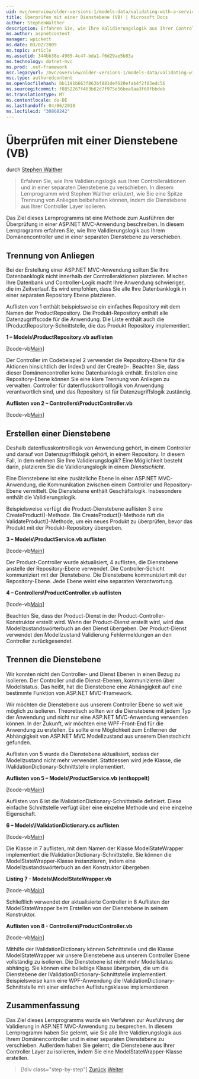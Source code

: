 ```yaml
---
uid: mvc/overview/older-versions-1/models-data/validating-with-a-service-layer-vb
title: Überprüfen mit einer Dienstebene (VB) | Microsoft Docs
author: StephenWalther
description: Erfahren Sie, wie Ihre Validierungslogik aus Ihrer Controlleraktionen und in einer separaten Dienstebene zu verschieben. In diesem Lernprogramm Stephen Walther wird erläutert, wie Sie...
ms.author: aspnetcontent
manager: wpickett
ms.date: 03/02/2009
ms.topic: article
ms.assetid: 344bb38e-4965-4c47-bda1-f6d29ae5b83a
ms.technology: dotnet-mvc
ms.prod: .net-framework
msc.legacyurl: /mvc/overview/older-versions-1/models-data/validating-with-a-service-layer-vb
msc.type: authoredcontent
ms.openlocfilehash: bb1191b663f863bf881def620efab4f2f03edc56
ms.sourcegitcommit: f8852267f463b62d7f975e56bea9aa3f68fbbdeb
ms.translationtype: MT
ms.contentlocale: de-DE
ms.lasthandoff: 04/06/2018
ms.locfileid: "30868242"
---
```

<a name="validating-with-a-service-layer-vb"></a>Überprüfen mit einer Dienstebene (VB)
====================
durch [Stephen Walther](https://github.com/StephenWalther)

> Erfahren Sie, wie Ihre Validierungslogik aus Ihrer Controlleraktionen und in einer separaten Dienstebene zu verschieben. In diesem Lernprogramm wird Stephen Walther erläutert, wie Sie eine Spitze Trennung von Anliegen beibehalten können, indem die Dienstebene aus Ihrer Controller Layer isolieren.


Das Ziel dieses Lernprogramms ist eine Methode zum Ausführen der Überprüfung in einer ASP.NET MVC-Anwendung beschreiben. In diesem Lernprogramm erfahren Sie, wie Ihre Validierungslogik aus Ihrem Domänencontroller und in einer separaten Dienstebene zu verschieben.

## <a name="separating-concerns"></a>Trennung von Anliegen

Bei der Erstellung einer ASP.NET MVC-Anwendung sollten Sie Ihre Datenbanklogik nicht innerhalb der Controlleraktionen platzieren. Mischen Ihre Datenbank und Controller-Logik macht Ihre Anwendung schwieriger, die im Zeitverlauf. Es wird empfohlen, dass Sie alle Ihre Datenbanklogik in einer separaten Repository Ebene platzieren.

Auflisten von 1 enthält beispielsweise ein einfaches Repository mit dem Namen der ProductRepository. Die Produkt-Repository enthält alle Datenzugriffscode für die Anwendung. Die Liste enthält auch die IProductRepository-Schnittstelle, die das Produkt Repository implementiert.

**1 – Models\ProductRepository.vb auflisten**

[!code-vb[Main](validating-with-a-service-layer-vb/samples/sample1.vb)]

Der Controller im Codebeispiel 2 verwendet die Repository-Ebene für die Aktionen hinsichtlich der Index() und der Create()-. Beachten Sie, dass dieser Domänencontroller keine Datenbanklogik enthält. Erstellen eine Repository-Ebene können Sie eine klare Trennung von Anliegen zu verwalten. Controller für datenflusskontrolllogik von Anwendung verantwortlich sind, und das Repository ist für Datenzugriffslogik zuständig.

**Auflisten von 2 – Controllers\ProductController.vb**

[!code-vb[Main](validating-with-a-service-layer-vb/samples/sample2.vb)]

## <a name="creating-a-service-layer"></a>Erstellen einer Dienstebene

Deshalb datenflusskontrolllogik von Anwendung gehört, in einem Controller und darauf von Datenzugriffslogik gehört, in einem Repository. In diesem Fall, in dem nehmen Sie Ihre Validierungslogik? Eine Möglichkeit besteht darin, platzieren Sie die Validierungslogik in einem *Dienstschicht*.

Eine Dienstebene ist eine zusätzliche Ebene in einer ASP.NET MVC-Anwendung, die Kommunikation zwischen einem Controller und Repository-Ebene vermittelt. Die Dienstebene enthält Geschäftslogik. Insbesondere enthält die Validierungslogik.

Beispielsweise verfügt die Product-Dienstebene auflisten 3 eine CreateProduct()-Methode. Die CreateProduct()-Methode ruft die ValidateProduct()-Methode, um ein neues Produkt zu überprüfen, bevor das Produkt mit der Produkt-Repository übergeben.

**3 – Models\ProductService.vb auflisten**

[!code-vb[Main](validating-with-a-service-layer-vb/samples/sample3.vb)]

Der Product-Controller wurde aktualisiert, 4 auflisten, die Dienstebene anstelle der Repository-Ebene verwendet. Die Controller-Schicht kommuniziert mit der Dienstebene. Die Dienstebene kommuniziert mit der Repository-Ebene. Jede Ebene weist eine separaten Verantwortung.

**4 – Controllers\ProductController.vb auflisten**

[!code-vb[Main](validating-with-a-service-layer-vb/samples/sample4.vb)]

Beachten Sie, dass der Product-Dienst in der Product-Controller-Konstruktor erstellt wird. Wenn der Product-Dienst erstellt wird, wird das Modellzustandswörterbuch an den Dienst übergeben. Der Product-Dienst verwendet den Modellzustand Validierung Fehlermeldungen an den Controller zurückgesendet.

## <a name="decoupling-the-service-layer"></a>Trennen die Dienstebene

Wir konnten nicht den Controller- und Dienst Ebenen in einen Bezug zu isolieren. Der Controller und die Dienst-Ebenen, kommunizieren über Modellstatus. Das heißt, hat die Dienstebene eine Abhängigkeit auf eine bestimmte Funktion von ASP.NET MVC-Framework.

Wir möchten die Dienstebene aus unserem Controller Ebene so weit wie möglich zu isolieren. Theoretisch sollten wir die Dienstebene mit jedem Typ der Anwendung und nicht nur eine ASP.NET MVC-Anwendung verwenden können. In der Zukunft, wir möchten eine WPF-Front-End für die Anwendung zu erstellen. Es sollte eine Möglichkeit zum Entfernen der Abhängigkeit von ASP.NET MVC Modellzustand aus unserem Dienstschicht gefunden.

Auflisten von 5 wurde die Dienstebene aktualisiert, sodass der Modellzustand nicht mehr verwendet. Stattdessen wird jede Klasse, die IValidationDictionary-Schnittstelle implementiert.

**Auflisten von 5 – Models\ProductService.vb (entkoppelt)**

[!code-vb[Main](validating-with-a-service-layer-vb/samples/sample5.vb)]

Auflisten von 6 ist die IValidationDictionary-Schnittstelle definiert. Diese einfache Schnittstelle verfügt über eine einzelne Methode und eine einzelne Eigenschaft.

**6 – Models\IValidationDictionary.cs auflisten**

[!code-vb[Main](validating-with-a-service-layer-vb/samples/sample6.vb)]

Die Klasse in 7 auflisten, mit dem Namen der Klasse ModelStateWrapper implementiert die IValidationDictionary-Schnittstelle. Sie können die ModelStateWrapper-Klasse instanziieren, indem eine Modellzustandswörterbuch an den Konstruktor übergeben.

**Listing 7 - Models\ModelStateWrapper.vb**

[!code-vb[Main](validating-with-a-service-layer-vb/samples/sample7.vb)]

Schließlich verwendet der aktualisierte Controller in 8 Auflisten der ModelStateWrapper beim Erstellen von der Dienstebene in seinem Konstruktor.

**Auflisten von 8 - Controllers\ProductController.vb**

[!code-vb[Main](validating-with-a-service-layer-vb/samples/sample8.vb)]

Mithilfe der IValidationDictionary können Schnittstelle und die Klasse ModelStateWrapper wir unsere Dienstebene aus unserem Controller Ebene vollständig zu isolieren. Die Dienstebene ist nicht mehr Modellstatus abhängig. Sie können eine beliebige Klasse übergeben, die um die Dienstebene der IValidationDictionary-Schnittstelle implementiert. Beispielsweise kann eine WPF-Anwendung die IValidationDictionary-Schnittstelle mit einer einfachen Auflistungsklasse implementieren.

## <a name="summary"></a>Zusammenfassung

Das Ziel dieses Lernprogramms wurde ein Verfahren zur Ausführung der Validierung in ASP.NET MVC-Anwendung zu besprechen. In diesem Lernprogramm haben Sie gelernt, wie Sie alle Ihre Validierungslogik aus Ihrem Domänencontroller und in einer separaten Dienstebene zu verschieben. Außerdem haben Sie gelernt, die Dienstebene aus Ihrer Controller Layer zu isolieren, indem Sie eine ModelStateWrapper-Klasse erstellen.

> [!div class="step-by-step"]
> [Zurück](validating-with-the-idataerrorinfo-interface-vb.md)
> [Weiter](validation-with-the-data-annotation-validators-vb.md)
